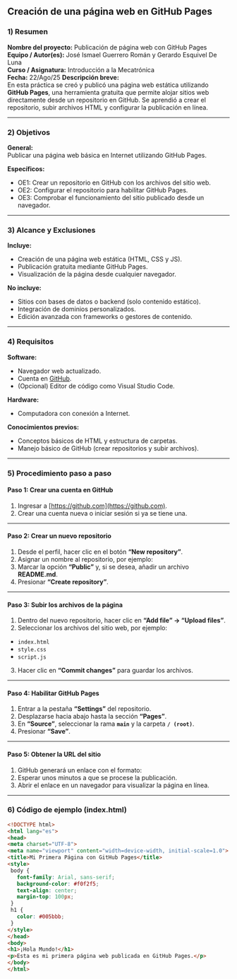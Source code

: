 ## Creación de una página web en GitHub Pages

### 1) Resumen  
**Nombre del proyecto:** Publicación de página web con GitHub Pages  
**Equipo / Autor(es):** José Ismael Guerrero Román y Gerardo Esquivel De Luna  
**Curso / Asignatura:** Introducción a la Mecatrónica  
**Fecha:**   22/Ago/25
**Descripción breve:**  
En esta práctica se creó y publicó una página web estática utilizando **GitHub Pages**, una herramienta gratuita que permite alojar sitios web directamente desde un repositorio en GitHub. Se aprendió a crear el repositorio, subir archivos HTML y configurar la publicación en línea.

---

### 2) Objetivos  
**General:**  
Publicar una página web básica en Internet utilizando GitHub Pages.  

**Específicos:**  
- OE1: Crear un repositorio en GitHub con los archivos del sitio web.  
- OE2: Configurar el repositorio para habilitar GitHub Pages.  
- OE3: Comprobar el funcionamiento del sitio publicado desde un navegador.  

---

### 3) Alcance y Exclusiones  
**Incluye:**  
- Creación de una página web estática (HTML, CSS y JS).  
- Publicación gratuita mediante GitHub Pages.  
- Visualización de la página desde cualquier navegador.  

**No incluye:**  
- Sitios con bases de datos o backend (solo contenido estático).  
- Integración de dominios personalizados.  
- Edición avanzada con frameworks o gestores de contenido.  

---

### 4) Requisitos  

**Software:**  
- Navegador web actualizado.  
- Cuenta en [GitHub](https://github.com).  
- (Opcional) Editor de código como Visual Studio Code.  

**Hardware:**  
- Computadora con conexión a Internet.  

**Conocimientos previos:**  
- Conceptos básicos de HTML y estructura de carpetas.  
- Manejo básico de GitHub (crear repositorios y subir archivos).  

---

### 5) Procedimiento paso a paso  

#### **Paso 1: Crear una cuenta en GitHub**
1. Ingresar a [https://github.com](https://github.com).  
2. Crear una cuenta nueva o iniciar sesión si ya se tiene una.  

---

#### **Paso 2: Crear un nuevo repositorio**
1. Desde el perfil, hacer clic en el botón **“New repository”**.  
2. Asignar un nombre al repositorio, por ejemplo:  
3. Marcar la opción **“Public”** y, si se desea, añadir un archivo **README.md**.  
4. Presionar **“Create repository”**.  

---

#### **Paso 3: Subir los archivos de la página**
1. Dentro del nuevo repositorio, hacer clic en **“Add file” → “Upload files”**.  
2. Seleccionar los archivos del sitio web, por ejemplo:
- `index.html`  
- `style.css`  
- `script.js`
3. Hacer clic en **“Commit changes”** para guardar los archivos.  

---

#### **Paso 4: Habilitar GitHub Pages**
1. Entrar a la pestaña **“Settings”** del repositorio.  
2. Desplazarse hacia abajo hasta la sección **“Pages”**.  
3. En **“Source”**, seleccionar la rama **`main`** y la carpeta **`/ (root)`**.  
4. Presionar **“Save”**.  

---

#### **Paso 5: Obtener la URL del sitio**
1. GitHub generará un enlace con el formato:
2. Esperar unos minutos a que se procese la publicación.  
3. Abrir el enlace en un navegador para visualizar la página en línea.  

---

### 6) Código de ejemplo (index.html)

```html
<!DOCTYPE html>
<html lang="es">
<head>
<meta charset="UTF-8">
<meta name="viewport" content="width=device-width, initial-scale=1.0">
<title>Mi Primera Página con GitHub Pages</title>
<style>
 body {
   font-family: Arial, sans-serif;
   background-color: #f0f2f5;
   text-align: center;
   margin-top: 100px;
 }
 h1 {
   color: #005bbb;
 }
</style>
</head>
<body>
<h1>¡Hola Mundo!</h1>
<p>Esta es mi primera página web publicada en GitHub Pages.</p>
</body>
</html>
```
